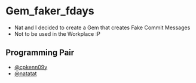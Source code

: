 Gem_faker_fdays
======================
* Nat and I decided to create a Gem that creates Fake Commit Messages
* Not to be used in the Workplace :P

## Programming Pair
* [@cpkenn09y](https://github.com/cpkenn09y)
* [@natatat](https://github.com/natatat)
